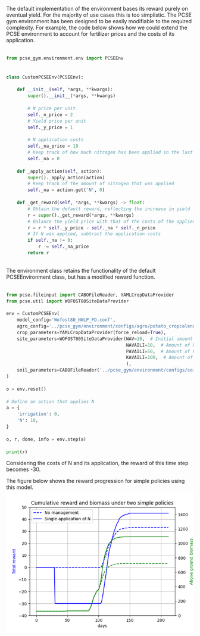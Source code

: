 
The default implementation of the environment bases its reward purely on eventual yield. For the majority of use cases this is too simplistic. 
The PCSE gym environment has been designed to be easily modifiable to the required complexity. For example, the code below shows how we could extend the PCSE environment to account for fertilizer prices and the costs of its application. 

```python

from pcse_gym.environment.env import PCSEEnv


class CustomPCSEEnv(PCSEEnv):

    def __init__(self, *args, **kwargs):
        super().__init__(*args, **kwargs)

        # N price per unit
        self._n_price = 2
        # Yield price per unit
        self._y_price = 1

        # N application costs
        self._na_price = 10
        # Keep track of how much nitrogen has been applied in the last time step
        self._na = 0

    def _apply_action(self, action):
        super()._apply_action(action)
        # Keep track of the amount of nitrogen that was applied
        self._na = action.get('N', 0)

    def _get_reward(self, *args, **kwargs) -> float:
        # Obtain the default reward, reflecting the increase in yield
        r = super()._get_reward(*args, **kwargs)
        # Balance the yield price with that of the costs of the applied N
        r = r * self._y_price - self._na * self._n_price
        # If N was applied, subtract the application costs
        if self._na != 0:
            r -= self._na_price
        return r
    
```

The environment class retains the functionality of the default PCSEEnvironment class, but has a modified reward function.

```python

from pcse.fileinput import CABOFileReader, YAMLCropDataProvider
from pcse.util import WOFOST80SiteDataProvider

env = CustomPCSEEnv(
    model_config='Wofost80_NWLP_FD.conf',
    agro_config='../pcse_gym/environment/configs/agro/potato_cropcalendar.yaml',
    crop_parameters=YAMLCropDataProvider(force_reload=True),
    site_parameters=WOFOST80SiteDataProvider(WAV=10,  # Initial amount of water in total soil profile [cm]
                                             NAVAILI=10,  # Amount of N available in the pool at initialization of the system [kg/ha]
                                             PAVAILI=50,  # Amount of P available in the pool at initialization of the system [kg/ha]
                                             KAVAILI=100,  # Amount of K available in the pool at initialization of the system [kg/ha]
                                             ),
    soil_parameters=CABOFileReader('../pcse_gym/environment/configs/soil/ec3.CAB'),
)

o = env.reset()

# Define an action that applies N
a = {
    'irrigation': 0,
    'N': 10,
}

o, r, done, info = env.step(a)

print(r)

```

Considering the costs of N and its application, the reward of this time step becomes -30.

The figure below shows the reward progression for simple policies using this model.
![Rewards for two simple policies](figure_policies.png)
